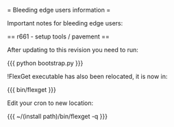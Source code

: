 = Bleeding edge users information =

Important notes for bleeding edge users:

== r661 - setup tools / pavement ==

After updating to this revision you need to run:

{{{
python bootstrap.py
}}}

!FlexGet executable has also been relocated, it is now in:

{{{
bin/flexget
}}}

Edit your cron to new location:

{{{
~/(install path)/bin/flexget -q
}}}
